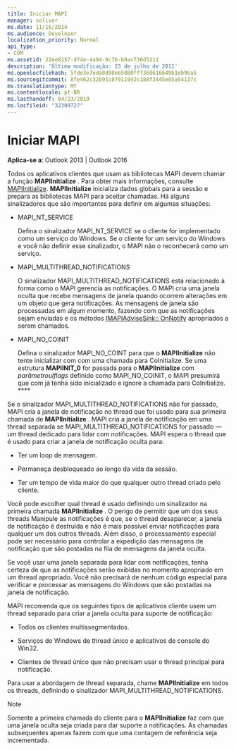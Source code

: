 ```yaml
---
title: Iniciar MAPI
manager: soliver
ms.date: 11/16/2014
ms.audience: Developer
localization_priority: Normal
api_type:
- COM
ms.assetid: 22ee8157-d74e-4a94-9c76-b9ac736d5211
description: 'Última modificação: 23 de julho de 2011'
ms.openlocfilehash: 5fde3e7eda8d98eb5080fff360616649b1eb96a5
ms.sourcegitcommit: 8fe462c32b91c87911942c188f3445e85a54137c
ms.translationtype: MT
ms.contentlocale: pt-BR
ms.lasthandoff: 04/23/2019
ms.locfileid: "32309727"
---
```

# <a name="initializing-mapi"></a>Iniciar MAPI

  
  
**Aplica-se a**: Outlook 2013 | Outlook 2016 
  
Todos os aplicativos clientes que usam as bibliotecas MAPI devem chamar a função **MAPIInitialize** . Para obter mais informações, consulte [MAPIInitialize](mapiinitialize.md). **MAPIInitialize** inicializa dados globais para a sessão e prepara as bibliotecas MAPI para aceitar chamadas. Há alguns sinalizadores que são importantes para definir em algumas situações: 
  
- MAPI_NT_SERVICE
    
    Defina o sinalizador MAPI_NT_SERVICE se o cliente for implementado como um serviço do Windows. Se o cliente for um serviço do Windows e você não definir esse sinalizador, o MAPI não o reconhecerá como um serviço. 
    
- MAPI_MULTITHREAD_NOTIFICATIONS
    
    O sinalizador MAPI_MULTITHREAD_NOTIFICATIONS está relacionado à forma como o MAPI gerencia as notificações. O MAPI cria uma janela oculta que recebe mensagens de janela quando ocorrem alterações em um objeto que gera notificações. As mensagens de janela são processadas em algum momento, fazendo com que as notificações sejam enviadas e os métodos [IMAPIAdviseSink:: OnNotify](imapiadvisesink-onnotify.md) apropriados a serem chamados. 
    
- MAPI_NO_COINIT
    
    Defina o sinalizador MAPI_NO_COINT para que o **MAPIInitialize** não tente inicializar com com uma chamada para CoInitialize. [](https://msdn.microsoft.com/library/ms886303.aspx) Se uma estrutura **MAPIINIT_0** for passada para o **MAPIInitialize** com _parâmetroulflags_ definido como MAPI_NO_COINIT, o MAPI presumirá que com já tenha sido inicializado e ignore a chamada para CoInitialize. ****
    
Se o sinalizador MAPI_MULTITHREAD_NOTIFICATIONS não for passado, MAPI cria a janela de notificação no thread que foi usado para sua primeira chamada de **MAPIInitialize** . MAPI cria a janela de notificação em uma thread separada se MAPI_MULTITHREAD_NOTIFICATIONS for passado — um thread dedicado para lidar com notificações. MAPI espera o thread que é usado para criar a janela de notificação oculta para: 
  
- Ter um loop de mensagem.
    
- Permaneça desbloqueado ao longo da vida da sessão.
    
- Ter um tempo de vida maior do que qualquer outro thread criado pelo cliente. 
    
Você pode escolher qual thread é usado definindo um sinalizador na primeira chamada **MAPIInitialize** . O perigo de permitir que um dos seus threads Manipule as notificações é que, se o thread desaparecer, a janela de notificação é destruída e não é mais possível enviar notificações para qualquer um dos outros threads. Além disso, o processamento especial pode ser necessário para controlar a expedição das mensagens de notificação que são postadas na fila de mensagens da janela oculta. 
  
Se você usar uma janela separada para lidar com notificações, tenha certeza de que as notificações serão exibidas no momento apropriado em um thread apropriado. Você não precisará de nenhum código especial para verificar e processar as mensagens do Windows que são postadas na janela de notificação. 
  
MAPI recomenda que os seguintes tipos de aplicativos cliente usem um thread separado para criar a janela oculta para suporte de notificação:
  
- Todos os clientes multissegmentados.
    
- Serviços do Windows de thread único e aplicativos de console do Win32.
    
- Clientes de thread único que não precisam usar o thread principal para notificação.
    
Para usar a abordagem de thread separada, chame **MAPIInitialize** em todos os threads, definindo o sinalizador MAPI_MULTITHREAD_NOTIFICATIONS. 
  
> [!NOTE]
> Somente a primeira chamada do cliente para o **MAPIInitialize** faz com que uma janela oculta seja criada para dar suporte a notificações. As chamadas subsequentes apenas fazem com que uma contagem de referência seja incrementada. 
  

